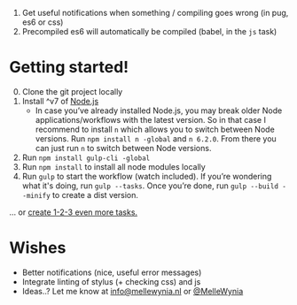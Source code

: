 
1. Get useful notifications when something / compiling goes wrong (in pug, es6 or css)
2. Precompiled es6 will automatically be compiled (babel, in the `js` task)

# Getting started!

0. Clone the git project locally
1. Install ^v7 of [Node.js](https://nodejs.org) 
    - In case you’ve already installed Node.js, you may break older Node applications/workflows with the latest version. So in that case I recommend to install `n` which allows you to switch between Node versions. Run `npm install n -global` and `n 6.2.0`. From there you can just run `n` to switch between Node versions.
2. Run `npm install gulp-cli -global`
3. Run `npm install` to install all node modules locally
4. Run `gulp` to start the workflow (watch included). If you’re wondering what it's doing, run `gulp --tasks`. Once you’re done, run `gulp --build --minify` to create a dist version.

... or [create 1-2-3 even more tasks.](1-2-3-GO.md)


# Wishes

- Better notifications (nice, useful error messages)
- Integrate linting of stylus (+ checking css) and js
- Ideas..? Let me know at [info@mellewynia.nl](info@mellewynia.nl) or [@MelleWynia](http://twitter.com/MelleWynia)
